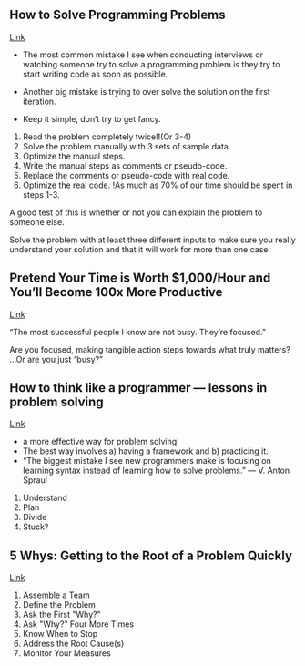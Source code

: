 ## How to Solve Programming Problems
[Link](https://simpleprogrammer.com/solving-problems-breaking-it-down/)

- The most common mistake I see when conducting interviews or watching someone try to solve a
programming problem is they try to start writing code as soon as possible.

- Another big mistake is trying to over solve the solution on the first iteration.  
- Keep it simple, don’t try to get fancy.

1. Read the problem completely twice!!(Or 3-4)
2. Solve the problem manually with 3 sets of sample data.
3. Optimize the manual steps.
4. Write the manual steps as comments or pseudo-code.
5. Replace the comments or pseudo-code with real code.
6. Optimize the real code.
!As much as 70% of our time should be spent in steps 1-3.

A good test of this is whether or not you can explain the problem to someone else.

Solve the problem with at least three different inputs to make sure you 
really understand your solution and that it will work for more than one case.


## Pretend Your Time is Worth $1,000/Hour and You’ll Become 100x More Productive
[Link](https://medium.com/swlh/pretend-your-time-is-worth-1-000-hour-and-youll-become-100x-more-productive-f04628bb3e6d)

“The most successful people I know are not busy. They’re focused.”

Are you focused, making tangible action steps towards what truly matters?
…Or are you just “busy?”


## How to think like a programmer — lessons in problem solving
[Link](https://www.freecodecamp.org/news/how-to-think-like-a-programmer-lessons-in-problem-solving-d1d8bf1de7d2/)

- a more effective way for problem solving!
- The best way involves a) having a framework and b) practicing it.
- “The biggest mistake I see new programmers make is focusing on learning syntax instead of learning how to solve problems.” — V. Anton Spraul
1. Understand
2. Plan
3. Divide
4. Stuck?

## 5 Whys: Getting to the Root of a Problem Quickly
[Link](https://www.mindtools.com/pages/article/newTMC_5W.htm)

1. Assemble a Team
2. Define the Problem
3. Ask the First "Why?"
4. Ask "Why?" Four More Times
5. Know When to Stop
6. Address the Root Cause(s)
7. Monitor Your Measures


